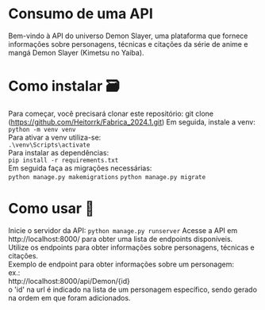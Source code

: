 # Consumo de uma API
Bem-vindo à API do universo Demon Slayer, uma plataforma que fornece informações sobre personagens, técnicas e citações da série de anime e mangá Demon Slayer (Kimetsu no Yaiba).

# Como instalar :card_file_box:
Para começar, você precisará clonar este repositório:
git clone (https://github.com/Heitorrk/Fabrica_2024.1.git)
Em seguida, instale a venv:  
```python -m venv venv```  
Para ativar a venv utiliza-se:  
```.\venv\Scripts\activate```  
Para instalar as dependências:  
```pip install -r requirements.txt```  
Em seguida faça as migrações necessárias:  
```python manage.py makemigrations```
```python manage.py migrate```

# Como usar :pencil:
Inicie o servidor da API:
```python manage.py runserver```
Acesse a API em http://localhost:8000/ para obter uma lista de endpoints disponíveis.  
Utilize os endpoints para obter informações sobre personagens, técnicas e citações.  
Exemplo de endpoint para obter informações sobre um personagem:  
ex.:  
http://localhost:8000/api/Demon/{id}  
o 'id' na url é indicado na lista de um personagem específico, sendo gerado na ordem em que foram adicionados.
